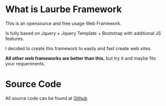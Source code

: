 


# What is Laurbe Framework

This is an opensource and free usage Web Framework. 

Is fully based on Jquery + Jquery Template + Bootstrap with additional JS features.

I decided to create this framework to easily and fast create web sites. 

**All other web frameworks are better than this**, but try it and maybe fits your requeriments.

# Source Code 

All source code can be found at  [Github](https://github.com/danipenaperez/laurbeframework)